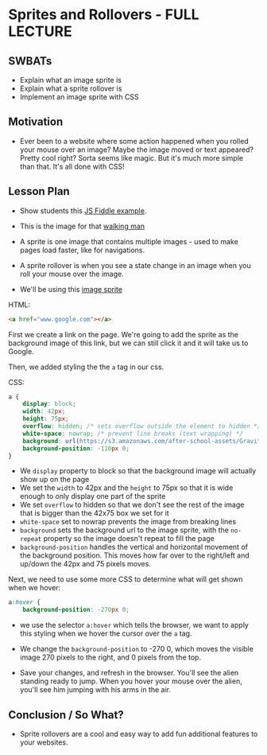 # Sprites and Rollovers - FULL LECTURE

## SWBATs
+ Explain what an image sprite is
+ Explain what a sprite rollover is
+ Implement an image sprite with CSS

## Motivation
+ Ever been to a website where some action happened when you rolled your mouse over an image? Maybe the image moved or text appeared? Pretty cool right? Sorta seems like magic. But it's much more simple than that. It's all done with CSS!


## Lesson Plan

+ Show students this [JS Fiddle example](http://jsfiddle.net/flatiron_school/jc2QR/).
+ This is the image for that [walking man ](http://orig12.deviantart.net/1b2d/f/2012/295/e/c/john_sprite_sheet_part_1_by_blahjerry-d5imaq2.png)

+ A sprite is one image that contains multiple images - used to make pages load faster, like for navigations.

+ A sprite rollover is when you see a state change in an image when you roll your mouse over the image.

+ We'll be using this [image sprite](https://s3.amazonaws.com/after-school-assets/GravitatorSprites.png)

HTML:
```html
<a href="www.google.com"></a>
```

First we create a link on the page. We're going to add the sprite as the background image of this link, but we can still click it and it will take us to Google.

Then, we added styling the the `a` tag in our css.

CSS:
```css
a {
    display: block;
    width: 42px;
    height: 75px;
    overflow: hidden; /* sets overflow outside the element to hidden */
    white-space: nowrap; /* prevent line breaks (text wrapping) */
    background: url(https://s3.amazonaws.com/after-school-assets/GravitatorSprites.png) no-repeat; /* set background image */
    background-position: -110px 0;
}
```
+ We `display` property to block so that the background image will actually show up on the page
+ We set the `width` to 42px and the `height` to 75px so that it is wide enough to only display one part of the sprite
+ We set `overflow` to hidden so that we don't see the rest of the image that is bigger than the 42x75 box we set for it
+ `white-space` set to nowrap prevents the image from breaking lines
+ `background` sets the background url to the image sprite, with the `no-repeat` property so the image doesn't repeat to fill the page
+ `background-position` handles the vertical and horizontal movement of the background position. This moves how far over to the right/left and up/down the 42px and 75 pixels moves.

Next, we need to use some more CSS to determine what will get shown when we hover:

```css
a:hover {
    background-position: -270px 0;

```

+ we use the selector `a:hover` which tells the browser, we want to apply this styling when we hover the cursor over the `a` tag.
+ We change the `background-position` to -270 0, which moves the visible image 270 pixels to the right, and 0 pixels from the top.

+ Save your changes, and refresh in the browser. You'll see the alien standing ready to jump. When you hover your mouse over the alien, you'll see him jumping with his arms in the air.

## Conclusion / So What?
+ Sprite rollovers are a cool and easy way to add fun additional features to your websites.
